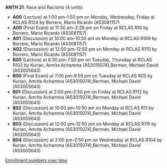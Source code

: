 **ANTH 21**: Race and Racisms (4 units)

- **A00** (Lecture) at 1:00 pm–1:50 pm on Monday, Wednesday, Friday at RCLAS R124 by Borrero, Mario Ricardo (A53081157)
- **A00** (Final Exam) at 11:30 am–2:29 pm on Friday at RCLAS R10 by Borrero, Mario Ricardo (A53081157)
- **A01** (Discussion) at 10:00 am–10:50 am on Monday at RCLAS R109 by Borrero, Mario Ricardo (A53081157)
- **A02** (Discussion) at 12:00 pm–12:50 pm on Monday at RCLAS R110 by Borrero, Mario Ricardo (A53081157)
- **B00** (Lecture) at 6:30 pm–7:50 pm on Tuesday, Thursday at RCLAS R102 by Kurian, Amrita Achamma (A53015074),Berman, Michael David (A53005643)
- **B00** (Final Exam) at 7:00 pm–9:59 pm on Tuesday at RCLAS R05 by Kurian, Amrita Achamma (A53015074),Berman, Michael David (A53005643)
- **B01** (Discussion) at 2:00 pm–2:50 pm on Friday at RCLAS R112 by Kurian, Amrita Achamma (A53015074),Berman, Michael David (A53005643)
- **B02** (Discussion) at 10:00 am–10:50 am on Monday at RCLAS R11 by Kurian, Amrita Achamma (A53015074),Berman, Michael David (A53005643)
- **B03** (Discussion) at 12:00 pm–12:50 pm on Monday at RCLAS R115 by Kurian, Amrita Achamma (A53015074),Berman, Michael David (A53005643)
- **B04** (Discussion) at 2:00 pm–2:50 pm on Wednesday at RCLAS R104 by Kurian, Amrita Achamma (A53015074),Berman, Michael David (A53005643)

[Enrollment numbers over time](./ANTH21.tsv)
